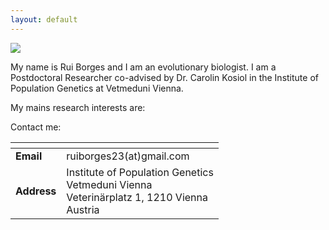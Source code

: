 ```yaml
---
layout: default
---
```


![](https://i1.rgstatic.net/ii/profile.image/591035822534666-1517925329445_Q512/Rui_Borges4.jpg)

My name is Rui Borges and I am an evolutionary biologist. I am a Postdoctoral Researcher co-advised by Dr. Carolin Kosiol in the Institute of Population Genetics at Vetmeduni Vienna. 

My mains research interests are:


Contact me:

|<!-- --> | <!-- --> |
| --- | --- | 
|**Email** | ruiborges23(at)gmail.com |
| **Address** | Institute of Population Genetics<br/>Vetmeduni Vienna <br/>Veterinärplatz 1, 1210 Vienna<br/>Austria |

